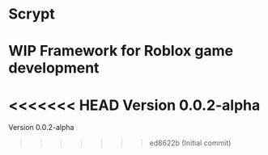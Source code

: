 # Scrypt

# WIP Framework for Roblox game development
<<<<<<< HEAD
Version 0.0.2-alpha
=======
Version 0.0.2-alpha
>>>>>>> ed8622b (Initial commit)
